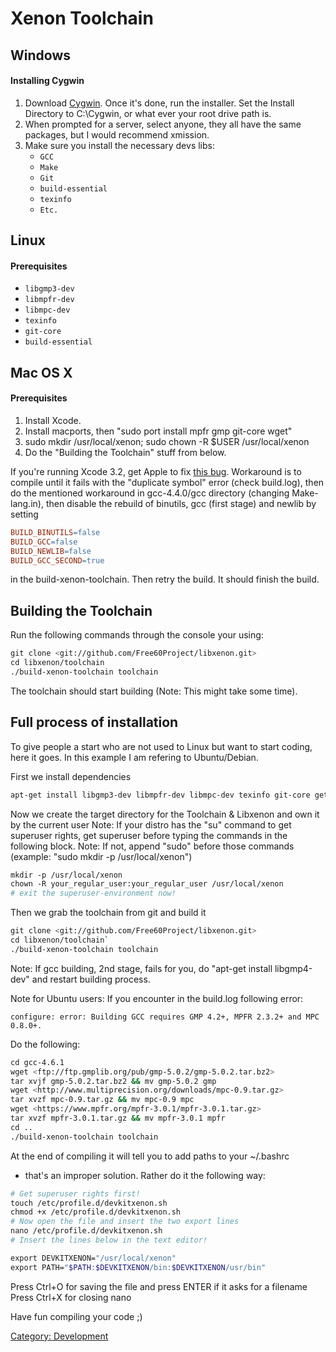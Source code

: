 # Xenon Toolchain

## Windows

#### Installing Cygwin

1.  Download [Cygwin](http://cygwin.com/install.html). Once it's done,
    run the installer. Set the Install Directory to C:\\Cygwin, or what
    ever your root drive path is.
2.  When prompted for a server, select anyone, they all have the same
    packages, but I would recommend xmission.
3.  Make sure you install the necessary devs libs:
    * `GCC `
    * `Make `
    * `Git `
    * `build-essential `
    * `texinfo `
    * `Etc.`

## Linux

#### Prerequisites

* `libgmp3-dev`
* `libmpfr-dev`
* `libmpc-dev`
* `texinfo`
* `git-core`
* `build-essential`

## Mac OS X

#### Prerequisites

1.  Install Xcode.
2.  Install macports, then "sudo port install mpfr gmp git-core wget"
3.  sudo mkdir /usr/local/xenon; sudo chown -R $USER /usr/local/xenon
4.  Do the "Building the Toolchain" stuff from below.

If you're running Xcode 3.2, get Apple to fix [this
bug](http://gcc.gnu.org/bugzilla/show_bug.cgi?id=41180#c8). Workaround
is to compile until it fails with the "duplicate symbol" error (check
build.log), then do the mentioned workaround in gcc-4.4.0/gcc directory
(changing Make-lang.in), then disable the rebuild of binutils, gcc
(first stage) and newlib by setting

```makefile
BUILD_BINUTILS=false
BUILD_GCC=false
BUILD_NEWLIB=false
BUILD_GCC_SECOND=true
```

in the build-xenon-toolchain. Then retry the build. It should finish the
build.

## Building the Toolchain

Run the following commands through the console your using:

```sh
git clone <git://github.com/Free60Project/libxenon.git>
cd libxenon/toolchain
./build-xenon-toolchain toolchain
```

The toolchain should start building (Note: This might take some time).

## Full process of installation

To give people a start who are not used to Linux but want to start
coding, here it goes. In this example I am refering to Ubuntu/Debian.

First we install dependencies

```sh
apt-get install libgmp3-dev libmpfr-dev libmpc-dev texinfo git-core gettext build-essential
```

Now we create the target directory for the Toolchain & Libxenon and own
it by the current user
Note: If your distro has the "su" command to get superuser rights, get
superuser before typing the commands in the following block.
Note: If not, append "sudo" before those commands (example: "sudo mkdir
-p /usr/local/xenon")

```sh
mkdir -p /usr/local/xenon
chown -R your_regular_user:your_regular_user /usr/local/xenon
# exit the superuser-environment now!
```

Then we grab the toolchain from git and build it

```sh
git clone <git://github.com/Free60Project/libxenon.git>
cd libxenon/toolchain`
./build-xenon-toolchain toolchain
```

Note: If gcc building, 2nd stage, fails for you, do "apt-get install
libgmp4-dev" and restart building process.

Note for Ubuntu users: If you encounter in the build.log following
error:

`configure: error: Building GCC requires GMP 4.2+, MPFR 2.3.2+ and MPC 0.8.0+.`

Do the following:

```sh
cd gcc-4.6.1
wget <ftp://ftp.gmplib.org/pub/gmp-5.0.2/gmp-5.0.2.tar.bz2>
tar xvjf gmp-5.0.2.tar.bz2 && mv gmp-5.0.2 gmp
wget <http://www.multiprecision.org/downloads/mpc-0.9.tar.gz>
tar xvzf mpc-0.9.tar.gz && mv mpc-0.9 mpc 
wget <https://www.mpfr.org/mpfr-3.0.1/mpfr-3.0.1.tar.gz>
tar xvzf mpfr-3.0.1.tar.gz && mv mpfr-3.0.1 mpfr
cd ..
./build-xenon-toolchain toolchain
```

At the end of compiling it will tell you to add paths to your ~/.bashrc
- that's an improper solution.
Rather do it the following way:

```sh
# Get superuser rights first!
touch /etc/profile.d/devkitxenon.sh
chmod +x /etc/profile.d/devkitxenon.sh
# Now open the file and insert the two export lines
nano /etc/profile.d/devkitxenon.sh
# Insert the lines below in the text editor!
```

```sh
export DEVKITXENON="/usr/local/xenon"
export PATH="$PATH:$DEVKITXENON/bin:$DEVKITXENON/usr/bin"
```

Press Ctrl+O for saving the file and press ENTER if it asks for a
filename Press Ctrl+X for closing nano

Have fun compiling your code ;)

[Category: Development](/Development)
